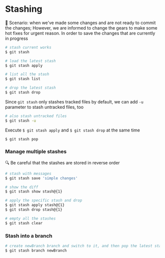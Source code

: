 # Stashing

:speech_balloon: Scenario: when we've made some changes and are not ready to commit the changes; However, we are informed to change the gears to make some hot fixes for urgent reason. In order to save the changes that are currently in progress

```bash
# stash current works
$ git stash

# load the latest stash
$ git stash apply

# list all the stash
$ git stash list

# drop the latest stash
$ git stash drop
```

Since `git stash` only stashes tracked files by default, we can add `-u` parameter to stash untracked files, too

```bash
# also stash untracked files
$ git stash -u
```

Execute `$ git stash apply` and `$ git stash drop` at the same time

```bash
$ git stash pop
```

### Manage multiple stashes

:mag: Be careful that the stashes are stored in reverse order

```bash
# stash with messages
$ git stash save 'simple changes'

# show the diff
$ git stash show stash@{1}

# apply the specific stash and drop
$ git stash apply stash@{1}
$ git stash drop stash@{1}

# empty all the stashes
$ git stash clear
```

### Stash into a branch

```bash
# create newBranch branch and switch to it, and then pop the latest stash
$ git stash branch newBranch
```
